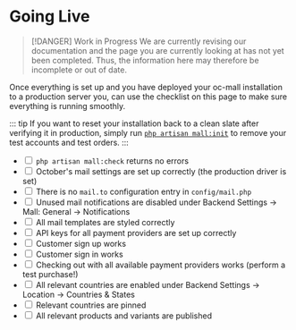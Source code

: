 # Going Live

> [!DANGER] Work in Progress
> We are currently revising our documentation and the page you are currently looking at has not yet 
> been completed. Thus, the information here may therefore be incomplete or out of date.

Once everything is set up and you have deployed your oc-mall installation to a production server you, can
use the checklist on this page to make sure everything is running smoothly.

::: tip
If you want to reset your installation back to a clean slate after verifying it in production, simply
run [`php artisan mall:init`](../development/console-commands.md#mall-init) to remove your test accounts and 
test orders. 
:::

* <input type="checkbox"> `php artisan mall:check` returns no errors
* <input type="checkbox"> October's mail settings are set up correctly (the production driver is set) 
* <input type="checkbox"> There is no `mail.to` configuration entry in `config/mail.php` 
* <input type="checkbox"> Unused mail notifications are disabled under Backend Settings -> Mall: General 
-> Notifications 
* <input type="checkbox"> All mail templates are styled correctly
* <input type="checkbox"> API keys for all payment providers are set up correctly
* <input type="checkbox"> Customer sign up works
* <input type="checkbox"> Customer sign in works
* <input type="checkbox"> Checking out with all available payment providers works (perform a test purchase!)
* <input type="checkbox"> All relevant countries are enabled under Backend Settings -> Location -> Countries & States
* <input type="checkbox"> Relevant countries are pinned
* <input type="checkbox"> All relevant products and variants are published